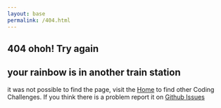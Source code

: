 ```yaml
---
layout: base
permalink: /404.html
---
```

<h2> 404 ohoh! Try again</h2>
<h2>your rainbow is in another train station</h2>
<p>it was not possible to find the page, visit the <a href="{{ '/' | relative_url }}">Home</a> to find other Coding Challenges. If you think there is a problem report it on <a href="{{ site.github.repository_url }}/issues" target="_blank" rel="noopener noreferrer">Github Issues</a>
</p>
